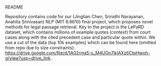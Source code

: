 README

Repository contains code for our (Jingtian Chen, Srinidhi Narayanan, Anahita Srinivasan) NLP (MIT 6.8610) final project, which proposes novel methods for legal passage retrieval. Key to the project is the LePaRD dataset, which contains millions of example quotes (context) from court cases along with the cited precedent case and particular quote within. We use a cut of the data (top 10k examples) which can be found here (omitted from repo due to size constraints): https://drive.google.com/file/d/1A02rma5-s_M4UOn7IklAXz6CtpHwoh-g/view?usp=drive_link.
